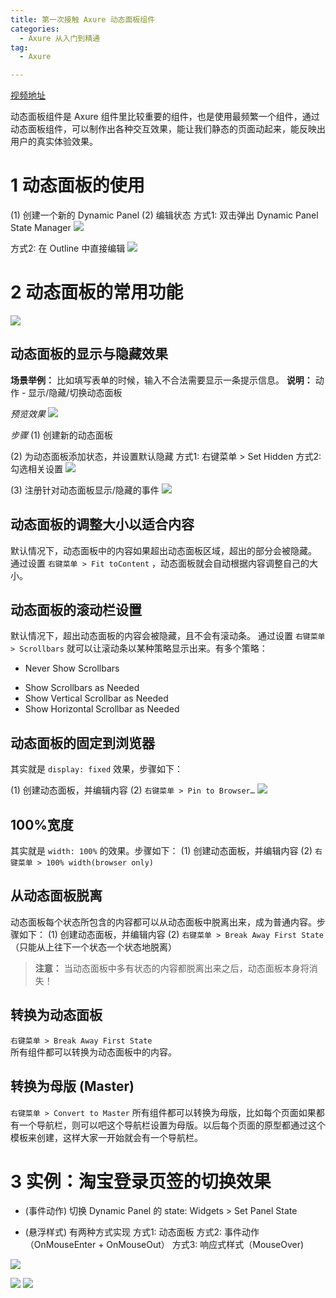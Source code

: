 ```yaml
---
title: 第一次接触 Axure 动态面板组件
categories:
  - Axure 从入门到精通
tag:
  - Axure

---
```


[视频地址](http://www.jikexueyuan.com/course/1664.html)

动态面板组件是 Axure 组件里比较重要的组件，也是使用最频繁一个组件，通过动态面板组件，可以制作出各种交互效果，能让我们静态的页面动起来，能反映出用户的真实体验效果。 

# 1 动态面板的使用
(1)  创建一个新的 Dynamic Panel
(2) 编辑状态
方式1: 双击弹出 Dynamic Panel State Manager
![](http://o7m5xjmtl.bkt.clouddn.com/6D5DEDF8-135C-4D0C-88DC-6ECCA2E79CBC.png)

方式2: 在 Outline 中直接编辑
![](http://o7m5xjmtl.bkt.clouddn.com/DA005998-B456-4FED-A522-9B0F2AABBE7E.png)

# 2 动态面板的常用功能
![](http://o7m5xjmtl.bkt.clouddn.com/0AE2CF89-0D1B-4484-AFF4-9F9EBF84C290.png)


## 动态面板的显示与隐藏效果
**场景举例：** 比如填写表单的时候，输入不合法需要显示一条提示信息。
**说明：** 动作 - 显示/隐藏/切换动态面板

*预览效果*
![](http://o7m5xjmtl.bkt.clouddn.com/dynamicpanelshowhide.gif)

*步骤*
(1) 创建新的动态面板

(2) 为动态面板添加状态，并设置默认隐藏
方式1: 右键菜单 > Set Hidden
方式2: 勾选相关设置
![](http://o7m5xjmtl.bkt.clouddn.com/AC881D52-9860-4A4A-AF16-F9E351CC1553.png)

(3) 注册针对动态面板显示/隐藏的事件
![](http://o7m5xjmtl.bkt.clouddn.com/C03DEDEB-9A49-4835-A976-B6CAE7009635.png)

## 动态面板的调整大小以适合内容
 默认情况下，动态面板中的内容如果超出动态面板区域，超出的部分会被隐藏。
通过设置 `右键菜单 > Fit toContent` ，动态面板就会自动根据内容调整自己的大小。

## 动态面板的滚动栏设置
默认情况下，超出动态面板的内容会被隐藏，且不会有滚动条。
通过设置 `右键菜单 > Scrollbars` 就可以让滚动条以某种策略显示出来。有多个策略：
+ Never Show Scrollbars
* Show Scrollbars as Needed
* Show Vertical Scrollbar as Needed
* Show Horizontal Scrollbar as Needed

## 动态面板的固定到浏览器
其实就是 `display: fixed` 效果，步骤如下：

(1) 创建动态面板，并编辑内容
(2)  `右键菜单 > Pin to Browser…`
![](http://o7m5xjmtl.bkt.clouddn.com/FA67DC3E-F018-47F2-9DE2-C55538D3268B.png)

## 100%宽度
其实就是 `width: 100%` 的效果。步骤如下：
(1) 创建动态面板，并编辑内容
(2) `右键菜单 > 100% width(browser only)`

## 从动态面板脱离
动态面板每个状态所包含的内容都可以从动态面板中脱离出来，成为普通内容。步骤如下：
(1) 创建动态面板，并编辑内容
(2) `右键菜单 > Break Away First State` （只能从上往下一个状态一个状态地脱离）

> **注意：** 当动态面板中多有状态的内容都脱离出来之后，动态面板本身将消失！  

## 转换为动态面板
 `右键菜单 > Break Away First State`  
所有组件都可以转换为动态面板中的内容。

## 转换为母版 (Master)
 `右键菜单 > Convert to Master` 
所有组件都可以转换为母版，比如每个页面如果都有一个导航栏，则可以吧这个导航栏设置为母版。以后每个页面的原型都通过这个模板来创建，这样大家一开始就会有一个导航栏。

# 3 实例：淘宝登录页签的切换效果 
+ (事件动作) 切换 Dynamic Panel 的 state:  Widgets >  Set Panel State
* (悬浮样式) 有两种方式实现
方式1: 动态面板
方式2: 事件动作（OnMouseEnter + OnMouseOut）
方式3: 响应式样式（MouseOver)

![](http://o7m5xjmtl.bkt.clouddn.com/1767B199-B6D7-4C03-B096-95672A463E86.png)

![](http://o7m5xjmtl.bkt.clouddn.com/373AE880-B66A-472C-874D-3F2B26AE4BAB.png)  ![](http://o7m5xjmtl.bkt.clouddn.com/DEBA2F16-16FF-4335-824B-4CF4448D3EF5.png)

